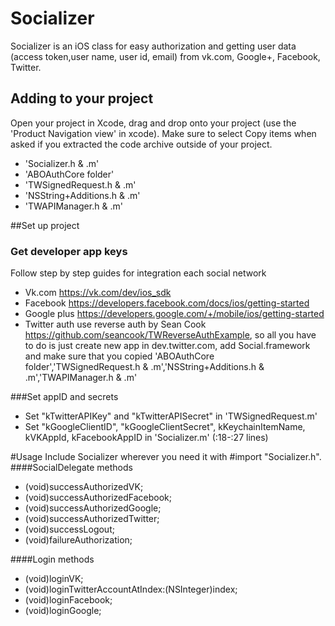 Socializer
==========
Socializer is an iOS class for easy authorization and getting user data (access token,user name, user id, email) from vk.com, Google+, Facebook, Twitter.
## Adding to your project
 Open your project in Xcode, drag and drop onto your project (use the 'Product Navigation view' in xcode). Make sure to select Copy items when asked if you extracted the code archive outside of your project.
+ 'Socializer.h & .m'
+ 'ABOAuthCore folder'
+ 'TWSignedRequest.h & .m'
+ 'NSString+Additions.h & .m'
+ 'TWAPIManager.h & .m'

##Set up project
### Get developer app keys 
Follow step by step guides for integration each social network 
- Vk.com  https://vk.com/dev/ios_sdk
- Facebook https://developers.facebook.com/docs/ios/getting-started
- Google plus https://developers.google.com/+/mobile/ios/getting-started
- Twitter auth use reverse auth by Sean Cook https://github.com/seancook/TWReverseAuthExample, so all you have to do is just create new app in dev.twitter.com, add Social.framework and make sure that you copied 'ABOAuthCore folder','TWSignedRequest.h & .m','NSString+Additions.h & .m','TWAPIManager.h & .m'

###Set appID and secrets 
- Set "kTwitterAPIKey" and "kTwitterAPISecret" in 'TWSignedRequest.m'
- Set "kGoogleClientID", "kGoogleClientSecret", kKeychainItemName, kVKAppId, kFacebookAppID in 'Socializer.m' (:18-:27 lines)

#Usage
Include Socializer wherever you need it with #import "Socializer.h". 
####SocialDelegate methods
- (void)successAuthorizedVK;
- (void)successAuthorizedFacebook;
- (void)successAuthorizedGoogle;
- (void)successAuthorizedTwitter;
- (void)successLogout;
- (void)failureAuthorization;

####Login methods
- (void)loginVK;
- (void)loginTwitterAccountAtIndex:(NSInteger)index;
- (void)loginFacebook;
- (void)loginGoogle;

